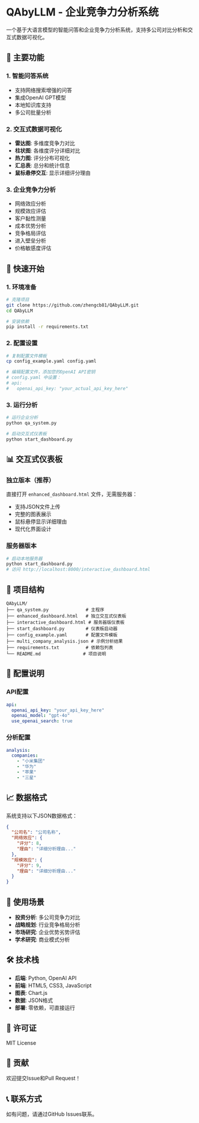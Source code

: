 # QAbyLLM - 企业竞争力分析系统

一个基于大语言模型的智能问答和企业竞争力分析系统，支持多公司对比分析和交互式数据可视化。

## 🌟 主要功能

### 1. 智能问答系统
- 支持网络搜索增强的问答
- 集成OpenAI GPT模型
- 本地知识库支持
- 多公司批量分析

### 2. 交互式数据可视化
- **雷达图**: 多维度竞争力对比
- **柱状图**: 各维度评分详细对比  
- **热力图**: 评分分布可视化
- **汇总表**: 总分和统计信息
- **鼠标悬停交互**: 显示详细评分理由

### 3. 企业竞争力分析
- 网络效应分析
- 规模效应评估
- 客户黏性测量
- 成本优势分析
- 竞争格局评估
- 进入壁垒分析
- 价格敏感度评估

## 🚀 快速开始

### 1. 环境准备
```bash
# 克隆项目
git clone https://github.com/zhengcb81/QAbyLLM.git
cd QAbyLLM

# 安装依赖
pip install -r requirements.txt
```

### 2. 配置设置
```bash
# 复制配置文件模板
cp config_example.yaml config.yaml

# 编辑配置文件，添加您的OpenAI API密钥
# config.yaml 中设置：
# api:
#   openai_api_key: "your_actual_api_key_here"
```

### 3. 运行分析
```bash
# 运行企业分析
python qa_system.py

# 启动交互式仪表板
python start_dashboard.py
```

## 📊 交互式仪表板

### 独立版本（推荐）
直接打开 `enhanced_dashboard.html` 文件，无需服务器：
- 支持JSON文件上传
- 完整的图表展示
- 鼠标悬停显示详细理由
- 现代化界面设计

### 服务器版本
```bash
# 启动本地服务器
python start_dashboard.py
# 访问 http://localhost:8000/interactive_dashboard.html
```

## 📁 项目结构

```
QAbyLLM/
├── qa_system.py              # 主程序
├── enhanced_dashboard.html   # 独立交互式仪表板
├── interactive_dashboard.html # 服务器版仪表板
├── start_dashboard.py        # 仪表板启动器
├── config_example.yaml       # 配置文件模板
├── multi_company_analysis.json # 示例分析结果
├── requirements.txt          # 依赖包列表
└── README.md                # 项目说明
```

## 🔧 配置说明

### API配置
```yaml
api:
  openai_api_key: "your_api_key_here"
  openai_model: "gpt-4o"
  use_openai_search: true
```

### 分析配置
```yaml
analysis:
  companies:
    - "小米集团"
    - "华为" 
    - "苹果"
    - "三星"
```

## 📈 数据格式

系统支持以下JSON数据格式：
```json
{
  "公司名": "公司名称",
  "网络效应": {
    "评分": 8,
    "理由": "详细分析理由..."
  },
  "规模效应": {
    "评分": 9,
    "理由": "详细分析理由..."
  }
}
```

## 🎯 使用场景

- **投资分析**: 多公司竞争力对比
- **战略规划**: 行业竞争格局分析
- **市场研究**: 企业优势劣势评估
- **学术研究**: 商业模式分析

## 🛠️ 技术栈

- **后端**: Python, OpenAI API
- **前端**: HTML5, CSS3, JavaScript
- **图表**: Chart.js
- **数据**: JSON格式
- **部署**: 零依赖，可直接运行

## 📝 许可证

MIT License

## 🤝 贡献

欢迎提交Issue和Pull Request！

## 📞 联系方式

如有问题，请通过GitHub Issues联系。 